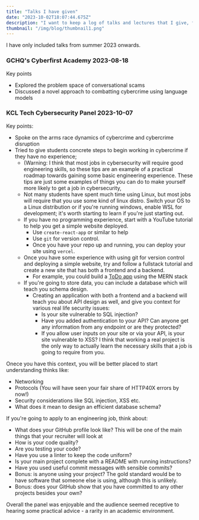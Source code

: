 ```yaml
---
title: "Talks I have given"
date: "2023-10-02T18:07:44.675Z"
description: "I want to keep a log of talks and lectures that I give, for posterity."
thumbnail: "/img/blog/thumbnail1.png"
---
```


I have only included talks from summer 2023 onwards. 

### GCHQ's Cyberfirst Academy 2023-08-18
Key points
- Explored the problem space of conversational scams
- Discussed a novel approach to combatting cybercrime using language models 

### KCL Tech Cybersecurity Panel 2023-10-07
Key points:
- Spoke on the arms race dynamics of cybercrime and cybercrime disruption 
- Tried to give students concrete steps to begin working in cybercrime if they have no experience; 
    - (Warning: I think that most jobs in cybersecurity will require good engineering skills, so these tips are an example of a practical roadmap towards gaining some basic engineering experience. These tips are just some examples of things you can do to make yourself more likely to get a job in cybersecurity, 
    - Not many students have spent much time using Linux, but most jobs will require that you use some kind of linux distro. Switch your OS to a Linux distribution or if you're running windows, enable WSL for development; it's worth starting to learn if you're just starting out. 
    - If you have no programming experience, start with a YouTube tutorial to help you get a simple website deployed. 
      - Use `create-react-app` or similar to help
      - Use `git` for version control. 
      - Once you have your repo up and running, you can deploy your site using `vercel`.
    - Once you have some experience with using git for version control and deploying a simple website, try and follow a fullstack tutorial and create a new site that has both a frontend and a backend. 
      - For example, you could build a [ToDo app](https://www.youtube.com/watch?v=PvMDWbAPPK4) using the MERN stack 
    - If you're going to store data, you can include a database which will teach you schema design.
      - Creating an application with both a frontend and a backend will teach you about API design as well, and give you context for various real life security issues:
        - Is your site vulnerable to SQL injection? 
        - Have you added authentication to your API? Can anyone get any information from any endpoint or are they protected? 
        - If you allow user inputs on your site or via your API, is your site vulnerable to XSS? 
I think that working a real project is the only way to actually learn the necessary skills that a job is going to require from you.

Onece you have this context, you will be better placed to start understanding thinks like:
- Networking
- Protocols (You will have seen your fair share of HTTP40X errors by now!)
- Security considerations like SQL injection, XSS etc. 
- What does it mean to design an efficient database schema?

If you're going to apply to an engineering job, think about:
- What does your GitHub profile look like? This will be one of the main things that your recruiter will look at
- How is your code quality? 
- Are you testing your code? 
- Have you use a linter to keep the code uniform?
- Is your main project complete with a README with running instructions? 
- Have you used useful commit messages with sensible commits? 
- Bonus: is anyone using your project? The gold standard would be to have software that someone else is using, although this is unlikely. 
- Bonus: does your GitHub show that you have committed to any other projects besides your own? 

Overall the panel was enjoyable and the audience seemed receptive to hearing some practical advice - a rarity in an academic environment. 
